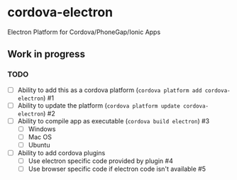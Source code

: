 # cordova-electron
Electron Platform for Cordova/PhoneGap/Ionic Apps

## Work in progress

### TODO
- [ ] Ability to add this as a cordova platform (`cordova platform add cordova-electron`) #1
- [ ] Ability to update the platform (`cordova platform update cordova-electron`) #2
- [ ] Ability to compile app as executable (`cordova build electron`) #3
  - [ ] Windows
  - [ ] Mac OS
  - [ ] Ubuntu
- [ ] Ability to add cordova plugins
  - [ ] Use electron specific code provided by plugin #4
  - [ ] Use browser specific code if electron code isn't available #5
